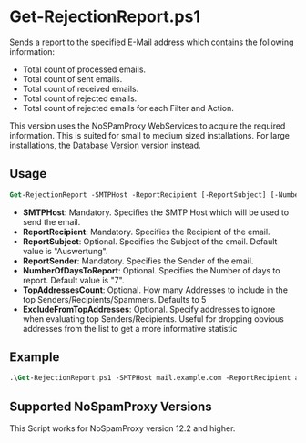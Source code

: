 # Get-RejectionReport.ps1

Sends a report to the specified E-Mail address which contains the following information:

- Total count of processed emails.
- Total count of sent emails.
- Total count of received emails.
- Total count of rejected emails.
- Total count of rejected emails for each Filter and Action.

This version uses the NoSPamProxy WebServices to acquire the required information. This is suited for small to medium sized installations. For large installations, the [Database Version](../Get-RejectionReport%20(Database)) version instead.

## Usage

```ps
Get-RejectionReport -SMTPHost -ReportRecipient [-ReportSubject] [-NumberOfDaysToReport] [-ReportSender]`
```

- **SMTPHost**: Mandatory. Specifies the SMTP Host which will be used to send the email.
- **ReportRecipient**: Mandatory. Specifies the Recipient of the email.
- **ReportSubject**: Optional. Specifies the Subject of the email. Default value is "Auswertung".
- **ReportSender**: Mandatory. Specifies the Sender of the email.
- **NumberOfDaysToReport**: Optional. Specifies the Number of days to report. Default value is "7".
- **TopAddressesCount**: Optional. How many Addresses to include in the top Senders/Recipients/Spammers. Defaults to 5
- **ExcludeFromTopAddresses**: Optional. Specify addresses to ignore when evaluating top Senders/Recipients. Useful for dropping obvious addresses from the list to get a more informative statistic

## Example

```ps
.\Get-RejectionReport.ps1 -SMTPHost mail.example.com -ReportRecipient admin@example.com` -ReportSender "NoSpamProxy Report Sender <nospamproxy@example.com>"
```

## Supported NoSpamProxy Versions

This Script works for NoSpamProxy version 12.2 and higher.
